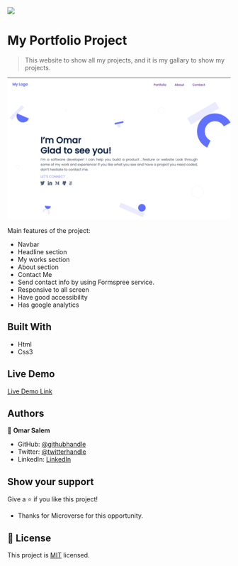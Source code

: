 ![](https://img.shields.io/badge/Microverse-blueviolet)

# My Portfolio Project

> This website to show all my projects, and it is my gallary to show my projects.

![screenshot](./assests/main-screen-reademe.png)

Main features of the project:

- Navbar
- Headline section
- My works section
- About section
- Contact Me
- Send contact info by using Formspree service.
- Responsive to all screen
- Have good accessibility
- Has google analytics

## Built With

- Html
- Css3

## Live Demo

[Live Demo Link](https://omarsalem7.github.io/Portfolio/)

## Authors

👤 **Omar Salem**

- GitHub: [@githubhandle](https://github.com/omarsalem7)
- Twitter: [@twitterhandle](https://twitter.com/Omar80491499)
- LinkedIn: [LinkedIn](https://www.linkedin.com/in/omar-salem-a6945b177/)

## Show your support

Give a ⭐️ if you like this project!

- Thanks for Microverse for this opportunity.

## 📝 License

This project is [MIT](./MIT.md) licensed.

